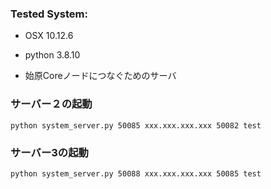 ### Tested System:
* OSX 10.12.6
* python 3.8.10

* 始原Coreノードにつなぐためのサーバ

### サーバー２の起動

```bash:
python system_server.py 50085 xxx.xxx.xxx.xxx 50082 test
```

### サーバー3の起動

```bash:
python system_server.py 50088 xxx.xxx.xxx.xxx 50085 test
```